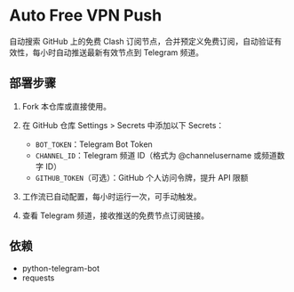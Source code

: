 # Auto Free VPN Push

自动搜索 GitHub 上的免费 Clash 订阅节点，合并预定义免费订阅，自动验证有效性，每小时自动推送最新有效节点到 Telegram 频道。

## 部署步骤

1. Fork 本仓库或直接使用。

2. 在 GitHub 仓库 Settings > Secrets 中添加以下 Secrets：
   - `BOT_TOKEN`：Telegram Bot Token
   - `CHANNEL_ID`：Telegram 频道 ID（格式为 @channelusername 或频道数字 ID）
   - `GITHUB_TOKEN`（可选）：GitHub 个人访问令牌，提升 API 限额

3. 工作流已自动配置，每小时运行一次，可手动触发。

4. 查看 Telegram 频道，接收推送的免费节点订阅链接。

## 依赖

- python-telegram-bot
- requests
